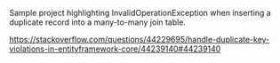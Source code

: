 Sample project highlighting InvalidOperationException when
inserting a duplicate record into a many-to-many join table.

https://stackoverflow.com/questions/44229695/handle-duplicate-key-violations-in-entityframework-core/44239140#44239140
